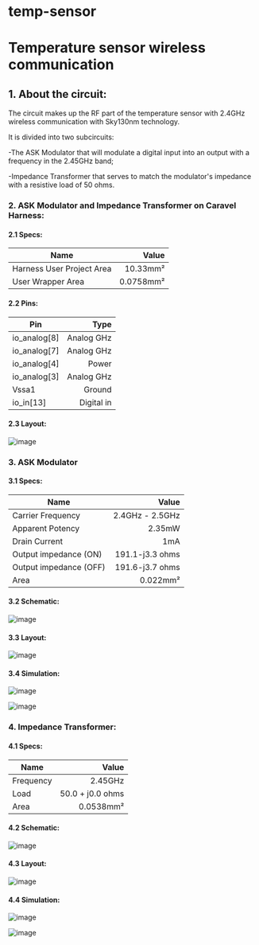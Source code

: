 # temp-sensor
# Temperature sensor wireless communication

## 1. About the circuit:
  The circuit makes up the RF part of the temperature sensor with 2.4GHz wireless communication with Sky130nm technology.

  It is divided into two subcircuits:
  
 -The ASK Modulator that will modulate a digital input into an output with a frequency in the 2.45GHz band; 
 
 -Impedance Transformer that serves to match the modulator's impedance with a resistive load of 50 ohms.

### 2. ASK Modulator and Impedance Transformer on Caravel Harness:

#### 2.1 Specs:

Name | Value
--------- | ------:
Harness User Project Area | 10.33mm²
User Wrapper Area | 0.0758mm²

#### 2.2 Pins:
  
  Pin | Type
  ---- | ----:
  io_analog[8] | Analog GHz
  io_analog[7] | Analog GHz
  io_analog[4] | Power
  io_analog[3] | Analog GHz
  Vssa1 | Ground
  io_in[13] | Digital in

#### 2.3 Layout: 

![image](https://user-images.githubusercontent.com/80465879/158095389-9c97b67d-c040-4b6a-bd27-b9130057c0bf.png)

### 3. ASK Modulator
#### 3.1 Specs:

Name | Value
--------- | ------:
Carrier Frequency | 2.4GHz - 2.5GHz
Apparent Potency | 2.35mW
Drain Current | 1mA
Output impedance (ON)| 191.1-j3.3 ohms
Output impedance (OFF)| 191.6-j3.7 ohms
Area | 0.022mm²

#### 3.2 Schematic:

![image](https://user-images.githubusercontent.com/80465879/157763862-80e357fb-cd03-4b21-bc23-bb35dac79379.png)

#### 3.3 Layout:

![image](https://user-images.githubusercontent.com/80465879/158095248-fdb7e7cf-fa73-457f-8f9b-243dc0f7540a.png)

#### 3.4 Simulation:

![image](https://user-images.githubusercontent.com/80465879/156936018-c29da456-ba1e-4673-b168-62b3e4492b89.png)


![image](https://user-images.githubusercontent.com/80465879/156935980-32720b57-b6b0-48c5-b4cf-1804c36cf6fd.png)


### 4. Impedance Transformer:

#### 4.1 Specs:

Name | Value
--------- | ------:
Frequency | 2.45GHz
Load | 50.0 + j0.0 ohms
Area | 0.0538mm²

#### 4.2 Schematic:

![image](https://user-images.githubusercontent.com/80465879/157763649-df599fd6-033a-4d69-af7a-6ac128a25b0a.png)

#### 4.3 Layout:

![image](https://user-images.githubusercontent.com/80465879/158095155-cbabb889-b652-4ba4-b6b0-d5bb81f61815.png)

#### 4.4 Simulation:

![image](https://user-images.githubusercontent.com/80465879/156935854-bd2c81ac-dd8b-4438-a2bf-e6c9801d1531.png)

![image](https://user-images.githubusercontent.com/80465879/156935861-5a420033-b3ca-4c09-9c9c-714c1185246e.png)


